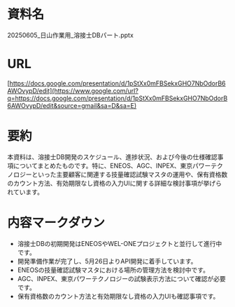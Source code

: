 # 資料名

  

20250605_日山作業用_溶接士DBパート.pptx

  

# URL

  

[https://docs.google.com/presentation/d/1pStXx0mFBSekxGHO7NbOdorB6AWOvypD/edit](https://www.google.com/url?q=https://docs.google.com/presentation/d/1pStXx0mFBSekxGHO7NbOdorB6AWOvypD/edit&source=gmail&sa=D&sa=E)

  

# 要約

  

本資料は、溶接士DB開発のスケジュール、進捗状況、および今後の仕様確認事項についてまとめたものです。特に、ENEOS、AGC、INPEX、東京パワーテクノロジーといった主要顧客に関連する技量確認試験マスタの運用や、保有資格数のカウント方法、有効期限なし資格の入力UIに関する詳細な検討事項が挙げられています。

  

# 内容マークダウン

- 溶接士DBの初期開発はENEOSやWEL-ONEプロジェクトと並行して進行中です。
- 開発準備作業が完了し、5月26日よりAPI開発に着手しています。
- ENEOSの技量確認試験マスタにおける場所の管理方法を検討中です。
- AGC、INPEX、東京パワーテクノロジーの試験表示方法について確認が必要です。
- 保有資格数のカウント方法と有効期限なし資格の入力UIも確認事項です。